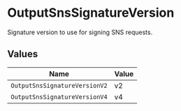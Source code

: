 # OutputSnsSignatureVersion

Signature version to use for signing SNS requests.


## Values

| Name                          | Value                         |
| ----------------------------- | ----------------------------- |
| `OutputSnsSignatureVersionV2` | v2                            |
| `OutputSnsSignatureVersionV4` | v4                            |